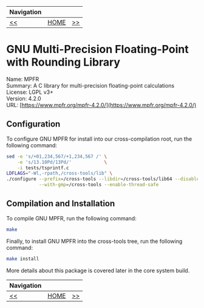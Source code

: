 | Navigation |||
| --- | --- | ---: |
| [<<](./GMP.md) | [HOME](../README.md) | [>>](./MPC.md) |

# GNU Multi-Precision Floating-Point with Rounding Library

Name: MPFR<br />
Summary: A C library for multi-precision floating-point calculations<br />
License: LGPL v3+<br />
Version: 4.2.0<br />
URL: [https://www.mpfr.org/mpfr-4.2.0/](https://www.mpfr.org/mpfr-4.2.0/)<br />

## Configuration

To configure GNU MPFR for install into our cross-compilation root, run the following command:

```bash
sed -e 's/+01,234,567/+1,234,567 /' \
    -e 's/13.10Pd/13Pd/'            \
    -i tests/tsprintf.c
LDFLAGS="-Wl,-rpath,/cross-tools/lib" \
./configure --prefix=/cross-tools --libdir=/cross-tools/lib64 --disable-static \
            --with-gmp=/cross-tools --enable-thread-safe
```

## Compilation and Installation

To compile GNU MPFR, run the following command:

```bash
make
```

Finally, to install GNU MPFR into the cross-tools tree, run the following command:

```bash
make install
```

More details about this package is covered later in the core system build.

| Navigation |||
| --- | --- | ---: |
| [<<](./GMP.md) | [HOME](../README.md) | [>>](./MPC.md) |
